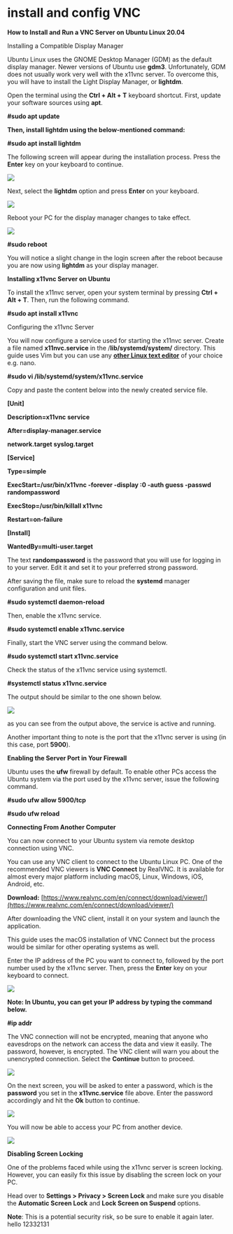 # install and config VNC

**How to Install and Run a VNC Server on Ubuntu Linux 20.04**

Installing a Compatible Display Manager

Ubuntu Linux uses the GNOME Desktop Manager (GDM) as the default display manager. Newer versions of Ubuntu use **gdm3**. Unfortunately, GDM does not usually work very well with the x11vnc server. To overcome this, you will have to install the Light Display Manager, or **lightdm**.

Open the terminal using the **Ctrl + Alt + T** keyboard shortcut. First, update your software sources using **apt**.

**#sudo apt update**

**Then, install lightdm using the below-mentioned command:**

**#sudo apt install lightdm**

The following screen will appear during the installation process. Press the **Enter** key on your keyboard to continue.

![](<../../.gitbook/assets/0 (1).png>)

Next, select the **lightdm** option and press **Enter** on your keyboard.

![](<../../.gitbook/assets/1 (1).png>)

Reboot your PC for the display manager changes to take effect.

![](<../../.gitbook/assets/2 (1).png>)

**#sudo reboot**

You will notice a slight change in the login screen after the reboot because you are now using **lightdm** as your display manager.

**Installing x11vnc Server on Ubuntu**

To install the x11nvc server, open your system terminal by pressing **Ctrl + Alt + T**. Then, run the following command.

**#sudo apt install x11vnc**

Configuring the x11vnc Server

You will now configure a service used for starting the x11nvc server. Create a file named **x11nvc.service** in the /**lib/systemd/system/** directory. This guide uses Vim but you can use any [**other Linux text editor**](https://www.makeuseof.com/tag/linux-text-editor-alternatives/) of your choice e.g. nano.

**#sudo vi /lib/systemd/system/x11vnc.service**

Copy and paste the content below into the newly created service file.

**\[Unit]**

**Description=x11vnc service**

**After=display-manager.service**

**network.target syslog.target**

**\[Service]**

**Type=simple**

**ExecStart=/usr/bin/x11vnc -forever -display :0 -auth guess -passwd randompassword**

**ExecStop=/usr/bin/killall x11vnc**

**Restart=on-failure**

**\[Install]**

**WantedBy=multi-user.target**

The text **randompassword** is the password that you will use for logging in to your server. Edit it and set it to your preferred strong password.

After saving the file, make sure to reload the **systemd** manager configuration and unit files.

**#sudo systemctl daemon-reload**

Then, enable the x11vnc service.

**#sudo systemctl enable x11vnc.service**

Finally, start the VNC server using the command below.

**#sudo systemctl start x11vnc.service**

Check the status of the x11vnc service using systemctl.

**#systemctl status x11vnc.service**

The output should be similar to the one shown below.

![](<../../.gitbook/assets/3 (1).png>)

as you can see from the output above, the service is active and running.

Another important thing to note is the port that the x11vnc server is using (in this case, port **5900**).

**Enabling the Server Port in Your Firewall**

Ubuntu uses the **ufw** firewall by default. To enable other PCs access the Ubuntu system via the port used by the x11vnc server, issue the following command.

**#sudo ufw allow 5900/tcp**

**#sudo ufw reload**

**Connecting From Another Computer**

You can now connect to your Ubuntu system via remote desktop connection using VNC.

You can use any VNC client to connect to the Ubuntu Linux PC. One of the recommended VNC viewers is **VNC Connect** by RealVNC. It is available for almost every major platform including macOS, Linux, Windows, iOS, Android, etc.

**Download:** [https://www.realvnc.com/en/connect/download/viewer/](https://www.realvnc.com/en/connect/download/viewer/)

After downloading the VNC client, install it on your system and launch the application.

This guide uses the macOS installation of VNC Connect but the process would be similar for other operating systems as well.

Enter the IP address of the PC you want to connect to, followed by the port number used by the x11vnc server. Then, press the **Enter** key on your keyboard to connect.

![](<../../.gitbook/assets/4 (1).png>)

**Note: In Ubuntu, you can get your IP address by typing the command below.**

**#ip addr**

The VNC connection will not be encrypted, meaning that anyone who eavesdrops on the network can access the data and view it easily. The password, however, is encrypted. The VNC client will warn you about the unencrypted connection. Select the **Continue** button to proceed.

![](<../../.gitbook/assets/5 (1).png>)

On the next screen, you will be asked to enter a password, which is the **password** you set in the **x11vnc.service** file above. Enter the password accordingly and hit the **Ok** button to continue.

![](../../.gitbook/assets/6.png)

You will now be able to access your PC from another device.

![](../../.gitbook/assets/7.png)

**Disabling Screen Locking**

One of the problems faced while using the x11vnc server is screen locking. However, you can easily fix this issue by disabling the screen lock on your PC.

Head over to **Settings > Privacy > Screen Lock** and make sure you disable the **Automatic Screen Lock** and **Lock Screen on Suspend** options.

**Note**: This is a potential security risk, so be sure to enable it again later. hello 12332131
